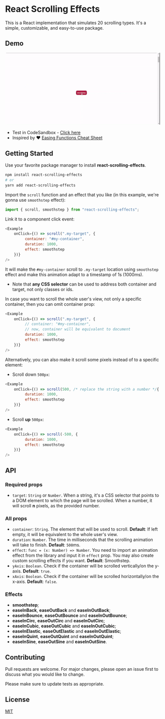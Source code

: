 # React Scrolling Effects

This is a React implementation that simulates 20 scrolling types. It's a simple, customizable, and easy-to-use package.

## Demo 

![Demo gif](https://github.com/felipe1234-dev/react-scrolling-effects/raw/main/demo.gif)

* Test in CodeSandbox - [Click here](https://8xje1.csb.app/)
* Inspired by ❤️ [Easing Functions Cheat Sheet](https://easings.net/)

## Getting Started

Use your favorite package manager to install **react-scrolling-effects**.

```bash
npm install react-scrolling-effects
# or
yarn add react-scrolling-effects
```
Import the ```scroll``` function and an effect that you like (in this example, we're gonna use ```smoothstep``` effect):
 
```javascript
import { scroll, smoothstep } from "react-scrolling-effects";
```
Link it to a component click event:

```javascript
<Example 
    onClick={() => scroll(".my-target", {
         container: "#my-container",
         duration: 1000,
         effect: smoothstep
    })}
/>
```

It will make the ```#my-container``` scroll to ```.my-target``` location using ```smoothstep``` effect and make this animation adapt to a timestamp of 1s (1000ms). 

* Note that **any CSS selector** can be used to address both container and target, not only classes or ids.

In case you want to scroll the whole user's view, not only a specific container, then you can omit container prop:

```javascript
<Example 
    onClick={() => scroll(".my-target", {
         // container: "#my-container",
         // now, container will be equivalent to document
         duration: 1000,
         effect: smoothstep
    })}
/>
```
Alternatively, you can also make it scroll some pixels instead of to a specific element:

* Scroll down ```500px```:

```javascript
<Example 
    onClick={() => scroll(500, /* replace the string with a number */{
         duration: 1000,
         effect: smoothstep
    })}
/>
```

* Scroll **up** ```500px```:

```javascript
<Example 
    onClick={() => scroll(-500, {
         duration: 1000,
         effect: smoothstep
    })}
/>
```

## API

### Required props
* ```target```: ```String``` or ```Number```. When a string, it's a CSS selector that points to a DOM element to which the page will be scrolled. When a number, it will scroll **n** pixels, as the provided number.

### All props
* ```container```: ```String```. The element that will be used to scroll. **Default**: If left empty, it will be equivalent to the whole user's view.
* ```duration```: ```Number```. The time in milliseconds that the scrolling animation will take to finish. **Default**: ```500```ms.
* ```effect```: ```func = (x: Number) => Number```. You need to import an animation effect from the library and input it in ```effect``` prop. You may also create custom scrolling effects if you want. **Default**: Smoothstep.
* ```yAxis```: ```Boolean```. Check if the container will be scrolled vertically/on the y-axis. **Default**: ```true```.
* ```xAxis```: ```Boolean```. Check if the container will be scrolled horizontally/on the x-axis. **Default**: ```false```.

### Effects
* **smoothstep**;
* **easeInBack**, **easeOutBack** and **easeInOutBack**;
* **easeInBounce**, **easeOutBounce** and **easeInOutBounce**;
* **easeInCirc**, **easeOutCirc** and **easeInOutCirc**;
* **easeInCubic**, **easeOutCubic** and **easeInOutCubic**;
* **easeInElastic**, **easeOutElastic** and **easeInOutElastic**;
* **easeInQuint**, **easeOutQuint** and **easeInOutQuint**;
* **easeInSine**, **easeOutSine** and **easeInOutSine**.


## Contributing
Pull requests are welcome. For major changes, please open an issue first to discuss what you would like to change.

Please make sure to update tests as appropriate.

## License
[MIT](./LICENSE.txt)